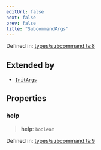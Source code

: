 ```yaml
---
editUrl: false
next: false
prev: false
title: "SubcommandArgs"
---
```


Defined in: [types/subcommand.ts:8](https://github.com/yashjawale/fabr/blob/f92675816a3f8768b3ea0b7f8742e3a12556014c/src/types/subcommand.ts#L8)

## Extended by

- [`InitArgs`](/fabr/api/commands/init/interfaces/initargs/)

## Properties

### help

> **help**: `boolean`

Defined in: [types/subcommand.ts:9](https://github.com/yashjawale/fabr/blob/f92675816a3f8768b3ea0b7f8742e3a12556014c/src/types/subcommand.ts#L9)
